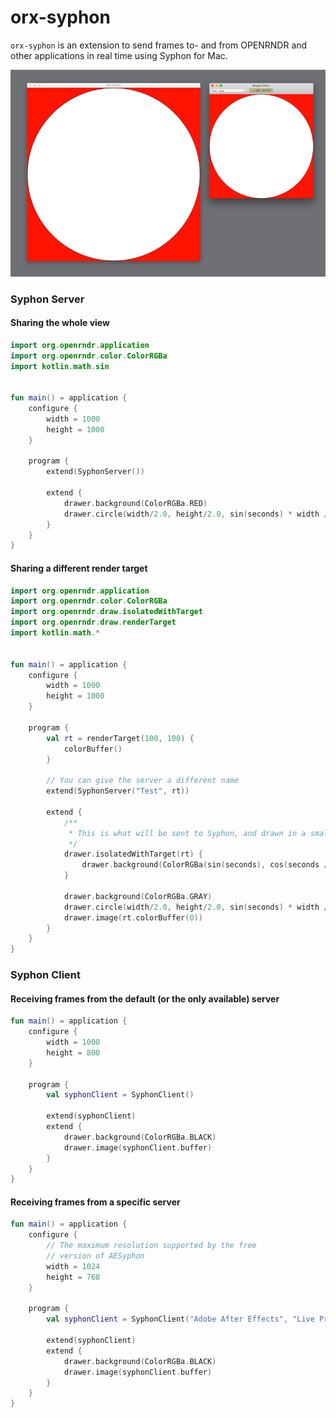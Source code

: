 # orx-syphon
`orx-syphon` is an extension to send frames to- and from OPENRNDR and other applications in real time using Syphon for Mac.

![Example](./preview.gif)

### Syphon Server
#### Sharing the whole view
```kotlin
import org.openrndr.application
import org.openrndr.color.ColorRGBa
import kotlin.math.sin


fun main() = application {
    configure {
        width = 1000
        height = 1000
    }

    program {
        extend(SyphonServer())

        extend {
            drawer.background(ColorRGBa.RED)
            drawer.circle(width/2.0, height/2.0, sin(seconds) * width / 2.0)
        }
    }
}
```

#### Sharing a different render target
```kotlin
import org.openrndr.application
import org.openrndr.color.ColorRGBa
import org.openrndr.draw.isolatedWithTarget
import org.openrndr.draw.renderTarget
import kotlin.math.*


fun main() = application {
    configure {
        width = 1000
        height = 1000
    }

    program {
        val rt = renderTarget(100, 100) {
            colorBuffer()
        }

        // You can give the server a different name
        extend(SyphonServer("Test", rt))

        extend {
            /**
             * This is what will be sent to Syphon, and drawn in a small corner of the screen
             */
            drawer.isolatedWithTarget(rt) {
                drawer.background(ColorRGBa(sin(seconds), cos(seconds / 2.0), 0.5, 1.0))
            }

            drawer.background(ColorRGBa.GRAY)
            drawer.circle(width/2.0, height/2.0, sin(seconds) * width / 2.0)
            drawer.image(rt.colorBuffer(0))
        }
    }
}
```

### Syphon Client

#### Receiving frames from the default (or the only available) server
```kotlin
fun main() = application {
    configure {
        width = 1000
        height = 800
    }

    program {
        val syphonClient = SyphonClient()

        extend(syphonClient)
        extend {
            drawer.background(ColorRGBa.BLACK)
            drawer.image(syphonClient.buffer)
        }
    }
}
```

#### Receiving frames from a specific server
```kotlin
fun main() = application {
    configure {
        // The maximum resolution supported by the free
        // version of AESyphon
        width = 1024
        height = 768
    }

    program {
        val syphonClient = SyphonClient("Adobe After Effects", "Live Preview")

        extend(syphonClient)
        extend {
            drawer.background(ColorRGBa.BLACK)
            drawer.image(syphonClient.buffer)
        }
    }
}
```
